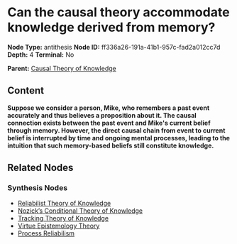 # Can the causal theory accommodate knowledge derived from memory?

**Node Type:** antithesis
**Node ID:** ff336a26-191a-41b1-957c-fad2a012cc7d
**Depth:** 4
**Terminal:** No

**Parent:** [Causal Theory of Knowledge](causal-theory-of-knowledge-synthesis-b2b10034-482f-418e-b256-f8ad46aa44f3.md)

## Content

**Suppose we consider a person, Mike, who remembers a past event accurately and thus believes a proposition about it. The causal connection exists between the past event and Mike's current belief through memory. However, the direct causal chain from event to current belief is interrupted by time and ongoing mental processes, leading to the intuition that such memory-based beliefs still constitute knowledge.**

## Related Nodes

### Synthesis Nodes

- [Reliabilist Theory of Knowledge](reliabilist-theory-of-knowledge-synthesis-69adeebb-cda9-4b94-8503-1c1d5a4e4b41.md)
- [Nozick’s Conditional Theory of Knowledge](nozicks-conditional-theory-of-knowledge-synthesis-aad41503-88c5-4130-a627-7c212ef98cef.md)
- [Tracking Theory of Knowledge](tracking-theory-of-knowledge-synthesis-9530d287-574d-4d82-a7ee-ca59ff95e291.md)
- [Virtue Epistemology Theory](virtue-epistemology-theory-synthesis-8cefee1c-10b2-46b1-833d-e97396b83a32.md)
- [Process Reliabilism](process-reliabilism-synthesis-e89318ba-468e-46ac-a8b0-1709536274b8.md)
